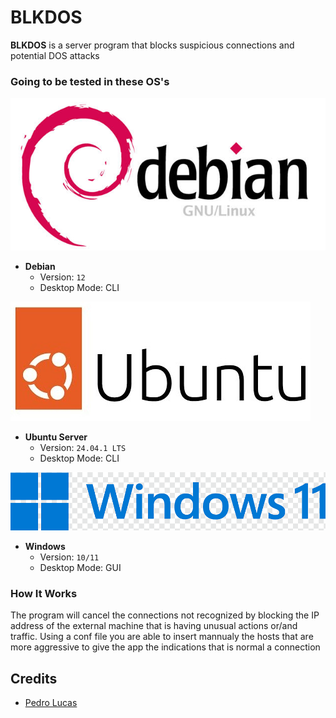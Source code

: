 # BLKDOS

**BLKDOS** is a server program that blocks suspicious connections and potential DOS attacks

### Going to be tested in these OS's
![Debian Logo](/images/Debian-logo.jpg)
- **Debian**
  - Version: `12`
  - Desktop Mode: CLI

![Ubuntu Server Logo](/images/Ubuntu-Server-Logo.jpg)
- **Ubuntu Server**
  - Version: `24.04.1 LTS`
  - Desktop Mode: CLI

![Windows 11 Logo](/images/Windows-11-Logo.png)
- **Windows**
  - Version: `10/11`
  - Desktop Mode: GUI

### How It Works
The program will cancel the connections not recognized by blocking the IP address of the external machine that is having unusual actions or/and traffic. Using a conf file you are able to insert mannualy the hosts that are more aggressive to give the app the indications that is normal a connection

## Credits
- [Pedro Lucas](https://github.com/pedrolucas7i)